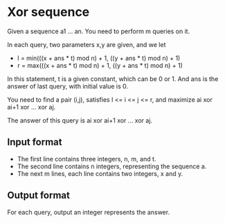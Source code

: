 # Xor sequence

Given a sequence a1 ... an. You need to perform m queries on it.

In each query, two parameters x,y are given, and we let

- l = min(((x + ans \* t) mod n) + 1, ((y + ans \* t) mod n) + 1)
- r = max(((x + ans \* t) mod n) + 1, ((y + ans \* t) mod n) + 1)

In this statement, t is a given constant, which can be 0 or 1. And ans is the answer of last query, with initial value is 0.

You need to find a pair (i,j), satisfies l <= i <= j <= r, and maximize ai xor ai+1 xor ... xor aj.

The answer of this query is ai xor ai+1 xor ... xor aj.

## Input format

- The first line contains three integers, n, m, and t.
- The second line contains n integers, representing the sequence a.
- The next m lines, each line contains two integers, x and y.

## Output format

For each query, output an integer represents the answer.
